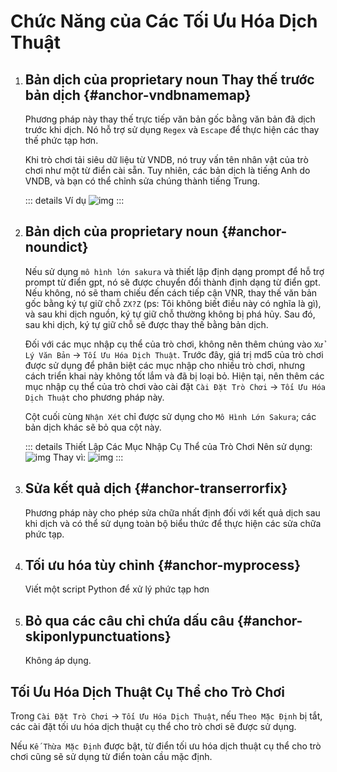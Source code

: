 # Chức Năng của Các Tối Ưu Hóa Dịch Thuật

1. ## Bản dịch của proprietary noun Thay thế trước bản dịch {#anchor-vndbnamemap}

    Phương pháp này thay thế trực tiếp văn bản gốc bằng văn bản đã dịch trước khi dịch. Nó hỗ trợ sử dụng `Regex` và `Escape` để thực hiện các thay thế phức tạp hơn.

    Khi trò chơi tải siêu dữ liệu từ VNDB, nó truy vấn tên nhân vật của trò chơi như một từ điển cài sẵn. Tuy nhiên, các bản dịch là tiếng Anh do VNDB, và bạn có thể chỉnh sửa chúng thành tiếng Trung.

    ::: details Ví dụ
    ![img](https://image.lunatranslator.org/zh/transoptimi/1.png)
    :::

1. ## Bản dịch của proprietary noun {#anchor-noundict}

    Nếu sử dụng `mô hình lớn sakura` và thiết lập định dạng prompt để hỗ trợ prompt từ điển gpt, nó sẽ được chuyển đổi thành định dạng từ điển gpt. Nếu không, nó sẽ tham chiếu đến cách tiếp cận VNR, thay thế văn bản gốc bằng ký tự giữ chỗ `ZX?Z` (ps: Tôi không biết điều này có nghĩa là gì), và sau khi dịch nguồn, ký tự giữ chỗ thường không bị phá hủy. Sau đó, sau khi dịch, ký tự giữ chỗ sẽ được thay thế bằng bản dịch.

    Đối với các mục nhập cụ thể của trò chơi, không nên thêm chúng vào `Xử Lý Văn Bản` -> `Tối Ưu Hóa Dịch Thuật`. Trước đây, giá trị md5 của trò chơi được sử dụng để phân biệt các mục nhập cho nhiều trò chơi, nhưng cách triển khai này không tốt lắm và đã bị loại bỏ. Hiện tại, nên thêm các mục nhập cụ thể của trò chơi vào cài đặt `Cài Đặt Trò Chơi` -> `Tối Ưu Hóa Dịch Thuật` cho phương pháp này.

    Cột cuối cùng `Nhận Xét` chỉ được sử dụng cho `Mô Hình Lớn Sakura`; các bản dịch khác sẽ bỏ qua cột này.

    ::: details Thiết Lập Các Mục Nhập Cụ Thể của Trò Chơi
      Nên sử dụng:
      ![img](https://image.lunatranslator.org/zh/transoptimi/2.png)
      Thay vì:
      ![img](https://image.lunatranslator.org/zh/transoptimi/3.png)
    :::

1. ## Sửa kết quả dịch {#anchor-transerrorfix}

    Phương pháp này cho phép sửa chữa nhất định đối với kết quả dịch sau khi dịch và có thể sử dụng toàn bộ biểu thức để thực hiện các sửa chữa phức tạp.

1. ## Tối ưu hóa tùy chỉnh {#anchor-myprocess}

    Viết một script Python để xử lý phức tạp hơn

1. ## Bỏ qua các câu chỉ chứa dấu câu {#anchor-skiponlypunctuations}

    Không áp dụng.

## Tối Ưu Hóa Dịch Thuật Cụ Thể cho Trò Chơi

Trong `Cài Đặt Trò Chơi` -> `Tối Ưu Hóa Dịch Thuật`, nếu `Theo Mặc Định` bị tắt, các cài đặt tối ưu hóa dịch thuật cụ thể cho trò chơi sẽ được sử dụng.

Nếu `Kế Thừa Mặc Định` được bật, từ điển tối ưu hóa dịch thuật cụ thể cho trò chơi cũng sẽ sử dụng từ điển toàn cầu mặc định.
